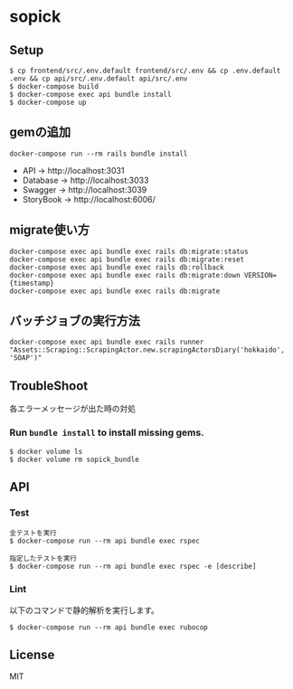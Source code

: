 # sopick

## Setup

```
$ cp frontend/src/.env.default frontend/src/.env && cp .env.default .env && cp api/src/.env.default api/src/.env
$ docker-compose build
$ docker-compose exec api bundle install
$ docker-compose up
```

## gemの追加

```
docker-compose run --rm rails bundle install
```

- API -> http://localhost:3031
- Database -> http://localhost:3033
- Swagger -> http://localhost:3039
- StoryBook -> http://localhost:6006/

## migrate使い方

```
docker-compose exec api bundle exec rails db:migrate:status
docker-compose exec api bundle exec rails db:migrate:reset
docker-compose exec api bundle exec rails db:rollback 
docker-compose exec api bundle exec rails db:migrate:down VERSION={timestamp}
docker-compose exec api bundle exec rails db:migrate 
```

## バッチジョブの実行方法

```
docker-compose exec api bundle exec rails runner "Assets::Scraping::ScrapingActor.new.scrapingActorsDiary('hokkaido', 'SOAP')"
```

## TroubleShoot
各エラーメッセージが出た時の対処

### Run `bundle install` to install missing gems.

```
$ docker volume ls 
$ docker volume rm sopick_bundle 
```

## API

### Test

```
全テストを実行
$ docker-compose run --rm api bundle exec rspec

指定したテストを実行
$ docker-compose run --rm api bundle exec rspec -e [describe]
```

### Lint

以下のコマンドで静的解析を実行します。

```
$ docker-compose run --rm api bundle exec rubocop
```

## License

MIT
